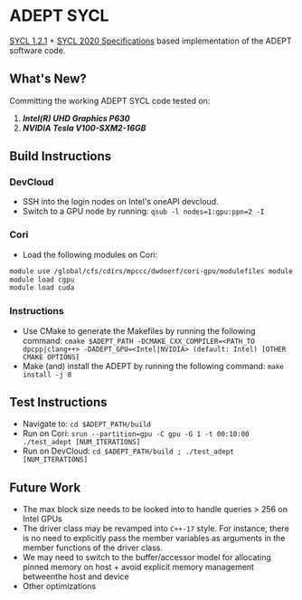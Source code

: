 # ADEPT SYCL
[SYCL 1.2.1](https://www.khronos.org/files/sycl/sycl-121-reference-guide.pdf) + [SYCL 2020 Specifications](https://www.khronos.org/registry/SYCL/specs/sycl-2020/html/sycl-2020.html) based implementation of the ADEPT software code.    

## What's New?
Committing the working ADEPT SYCL code tested on: 
1. ***Intel(R) UHD Graphics P630***       
2. ***NVIDIA Tesla V100-SXM2-16GB***       

## Build Instructions

### DevCloud
- SSH into the login nodes on Intel's oneAPI devcloud.     
- Switch to a GPU node by running: `qsub -l nodes=1:gpu:ppn=2 -I`    

### Cori
- Load the following modules on Cori: 

```bash
module use /global/cfs/cdirs/mpccc/dwdoerf/cori-gpu/modulefiles module load dpc++/12.12.0.0-20201209
module load cgpu
module load cuda
```

### Instructions
- Use CMake to generate the Makefiles by running the following command: `cmake $ADEPT_PATH -DCMAKE_CXX_COMPILER=<PATH_TO dpcpp|clang++> -DADEPT_GPU=<Intel|NVIDIA> (default: Intel) [OTHER CMAKE OPTIONS]`    
- Make (and) install the ADEPT by running the following command: `make install -j 8`   

## Test Instructions
- Navigate to: `cd $ADEPT_PATH/build`   
- Run on Cori: `srun --partition=gpu -C gpu -G 1 -t 00:10:00 ./test_adept [NUM_ITERATIONS]`    
- Run on DevCloud: `cd $ADEPT_PATH/build ; ./test_adept [NUM_ITERATIONS]`     


## Future Work
- The max block size needs to be looked into to handle queries > 256 on Intel GPUs   
- The driver class may be revamped into `C++-17` style. For instance, there is no need to explicitly pass the member variables as arguments in the member functions of the driver class.   
- We may need to switch to the buffer/accessor model for allocating pinned memory on host + avoid explicit memory management betweenthe host and device    
- Other optimizations    